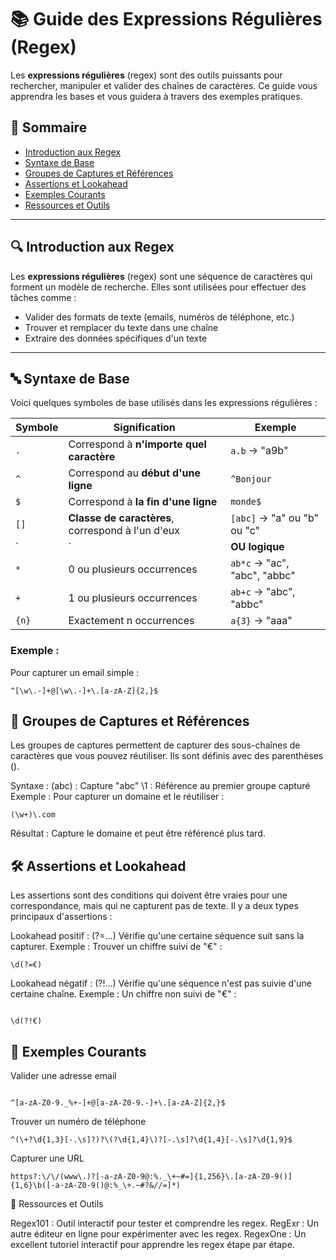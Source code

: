# 📚 Guide des Expressions Régulières (Regex)

Les **expressions régulières** (regex) sont des outils puissants pour rechercher, manipuler et valider des chaînes de caractères. Ce guide vous apprendra les bases et vous guidera à travers des exemples pratiques.

## 🌟 Sommaire

- [Introduction aux Regex](#introduction-aux-regex)
- [Syntaxe de Base](#syntaxe-de-base)
- [Groupes de Captures et Références](#groupes-de-captures-et-références)
- [Assertions et Lookahead](#assertions-et-lookahead)
- [Exemples Courants](#exemples-courants)
- [Ressources et Outils](#ressources-et-outils)

---

## 🔍 Introduction aux Regex

Les **expressions régulières** (regex) sont une séquence de caractères qui forment un modèle de recherche. Elles sont utilisées pour effectuer des tâches comme :

- Valider des formats de texte (emails, numéros de téléphone, etc.)
- Trouver et remplacer du texte dans une chaîne
- Extraire des données spécifiques d'un texte

---

## 🔤 Syntaxe de Base

Voici quelques symboles de base utilisés dans les expressions régulières :

| Symbole   | Signification                                   | Exemple        |
|-----------|-------------------------------------------------|----------------|
| `.`       | Correspond à **n'importe quel caractère**       | `a.b` → "a9b"  |
| `^`       | Correspond au **début d'une ligne**             | `^Bonjour`     |
| `$`       | Correspond à **la fin d'une ligne**             | `monde$`       |
| `[]`      | **Classe de caractères**, correspond à l'un d'eux | `[abc]` → "a" ou "b" ou "c" |
| `|`       | **OU logique**                                  | `a|b` → "a" ou "b" |
| `*`       | 0 ou plusieurs occurrences                      | `ab*c` → "ac", "abc", "abbc" |
| `+`       | 1 ou plusieurs occurrences                      | `ab+c` → "abc", "abbc" |
| `{n}`     | Exactement n occurrences                        | `a{3}` → "aaa" |

### Exemple :

Pour capturer un email simple :
```regex
^[\w\.-]+@[\w\.-]+\.[a-zA-Z]{2,}$
```

## 🎯 Groupes de Captures et Références

Les groupes de captures permettent de capturer des sous-chaînes de caractères que vous pouvez réutiliser. Ils sont définis avec des parenthèses ().

Syntaxe :
(abc) : Capture "abc"
\1 : Référence au premier groupe capturé
Exemple :
Pour capturer un domaine et le réutiliser :
```regex
(\w+)\.com
```
Résultat : Capture le domaine et peut être référencé plus tard.

## 🛠 Assertions et Lookahead

Les assertions sont des conditions qui doivent être vraies pour une correspondance, mais qui ne capturent pas de texte. Il y a deux types principaux d'assertions :

Lookahead positif : (?=...)
Vérifie qu'une certaine séquence suit sans la capturer.
Exemple : Trouver un chiffre suivi de "€" :

```regex
\d(?=€)
```
Lookahead négatif : (?!...)
Vérifie qu'une séquence n'est pas suivie d'une certaine chaîne.
Exemple : Un chiffre non suivi de "€" :

```regex

\d(?!€)
```
## 📌 Exemples Courants

Valider une adresse email
```regex

^[a-zA-Z0-9._%+-]+@[a-zA-Z0-9.-]+\.[a-zA-Z]{2,}$
```
Trouver un numéro de téléphone
```regex
^(\+?\d{1,3}[-.\s]?)?\(?\d{1,4}\)?[-.\s]?\d{1,4}[-.\s]?\d{1,9}$
```
Capturer une URL
```regex
https?:\/\/(www\.)?[-a-zA-Z0-9@:%._\+~#=]{1,256}\.[a-zA-Z0-9()]{1,6}\b([-a-zA-Z0-9()@:%_\+.~#?&//=]*)
```
🧰 Ressources et Outils

Regex101 : Outil interactif pour tester et comprendre les regex.
RegExr : Un autre éditeur en ligne pour expérimenter avec les regex.
RegexOne : Un excellent tutoriel interactif pour apprendre les regex étape par étape.
